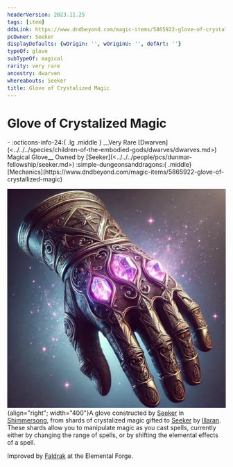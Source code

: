 ```yaml
---
headerVersion: 2023.11.25
tags: [item]
ddbLink: https://www.dndbeyond.com/magic-items/5865922-glove-of-crystallized-magic
pcOwner: Seeker
displayDefaults: {wOrigin: '', wOriginU: '', defArt: ''}
typeOf: glove
subTypeOf: magical
rarity: very rare
ancestry: dwarven
whereabouts: Seeker
title: Glove of Crystalized Magic
---
```

# Glove of Crystalized Magic
<div class="grid cards ext-narrow-margin ext-one-column" markdown>
- :octicons-info-24:{ .lg .middle } __Very Rare [Dwarven](<../../../species/children-of-the-embodied-gods/dwarves/dwarves.md>) Magical Glove__  
   Owned by [Seeker](<../../../people/pcs/dunmar-fellowship/seeker.md>)  
    :simple-dungeonsanddragons:{ .middle} [Mechanics](https://www.dndbeyond.com/magic-items/5865922-glove-of-crystallized-magic) 
</div>


![Glove of Crystallized Magic](../../../assets/glove-of-crystallized-magic.jpg){align="right"; width="400"}A glove constructed by [Seeker](<../../../people/pcs/dunmar-fellowship/seeker.md>) in [Shimmersong](<../../../cosmology/multiverse/echo-realms/feywild/shimmersong.md>), from shards of crystalized magic gifted to [Seeker](<../../../people/pcs/dunmar-fellowship/seeker.md>) by [Illaran](<../../../people/fey/illaran.md>). These shards allow you to manipulate magic as you cast spells, currently either by changing the range of spells, or by shifting the elemental effects of a spell. 

Improved by [Faldrak](<../../../people/dwarves/faldrak-bronzehammer.md>) at the Elemental Forge. 